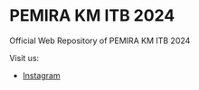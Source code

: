 # PEMIRA KM ITB 2024

Official Web Repository of PEMIRA KM ITB 2024

Visit us:

- [Instagram](https://www.instagram.com/pemirakmitb2024)
